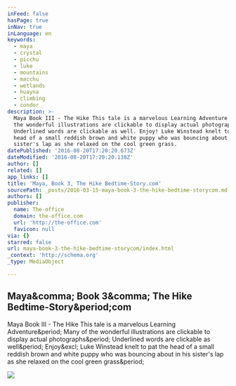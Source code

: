 ```yaml
---
inFeed: false
hasPage: true
inNav: true
inLanguage: en
keywords:
  - maya
  - crystal
  - picchu
  - luke
  - mountains
  - macchu
  - wetlands
  - huayna
  - climbing
  - condor
description: >-
  Maya Book III - The Hike This tale is a marvelous Learning Adventure. Many of
  the wonderful illustrations are clickable to display actual photographs.
  Underlined words are clickable as well. Enjoy! Luke Winstead knelt to pat the
  head of a small reddish brown and white puppy who was bouncing about in his
  sister's lap as she relaxed on the cool green grass.
datePublished: '2016-08-20T17:20:20.673Z'
dateModified: '2016-08-20T17:20:20.138Z'
author: []
related: []
app_links: []
title: 'Maya, Book 3, The Hike Bedtime-Story.com'
sourcePath: _posts/2016-03-15-maya-book-3-the-hike-bedtime-storycom.md
authors: []
publisher:
  name: The-office
  domain: the-office.com
  url: 'http://the-office.com'
  favicon: null
via: {}
starred: false
url: maya-book-3-the-hike-bedtime-storycom/index.html
_context: 'http://schema.org'
_type: MediaObject

---
```

<article style=""><h1>Maya&amp;comma; Book 3&amp;comma; The Hike Bedtime-Story&amp;period;com</h1><p>Maya Book III - The Hike This tale is a marvelous Learning Adventure&amp;period; Many of the wonderful illustrations are clickable to display actual photographs&amp;period; Underlined words are clickable as well&amp;period; Enjoy&amp;excl; Luke Winstead knelt to pat the head of a small reddish brown and white puppy who was bouncing about in his sister's lap as she relaxed on the cool green grass&amp;period;</p><img src="http://the-office.com/bedtime-story/maya-16.jpg" /></article>